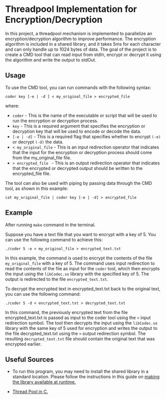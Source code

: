 # Threadpool Implementation for Encryption/Decryption

In this project, a threadpool mechanism is implemented to parallelize an encryption/decryption algorithm to improve
performance. The encryption algorithm is included in a shared library, and it takes 5ms for each character and can only
handle up to 1024 bytes of data. The goal of the project is to create a CMD tool that can read input from stdIn, encrypt
or decrypt it using the algorithm and write the output to stdOut.

## Usage

To use the CMD tool, you can run commands with the following syntax:

```
coder key [-e | -d ] < my_original_file > encrypted_file
```

where:

- ` coder ` - This is the name of the executable or script that will be used to run the encryption or decryption
  process.
- ` key ` - This is a required argument that specifies the encryption or decryption key that will be used to encode or
  decode the data.
- ` [-e | -d] ` - This is a required flag that specifies whether to encrypt `(-e)` or decrypt `(-d)` the data.
- ` < my_original_file ` - This is an input redirection operator that indicates that the input for the encryption or
  decryption process should come from the my_original_file file.
- `> encrypted_file ` - This is an output redirection operator that indicates that the encrypted or decrypted output
  should be written to the encrypted_file file.

The tool can also be used with piping by passing data through the CMD tool, as shown in this example:

```
cat my_original_file | coder key [-e | -d] > encrypted_file
```

## Example

After running `make` command in the terminal.

Suppose you have a text file that you want to encrypt with a key of 5. You can use the following command to achieve
this:

```
./coder 5 -e < my_original_file > encrypted_text.txt
```

In this example, the command is used to encrypt the contents of the file `my_original_file` with a key of 5. The command
uses input redirection to read the contents of the file as input for the `coder` tool, which then encrypts the input
using the `libCodec.so` library with the specified key of 5. The output is redirected to the file `encrypted_text.txt`.

To decrypt the encrypted text in encrypted_text.txt back to the original text, you can use the following command:

```
./coder 5 -d < encrypted_text.txt > decrypted_text.txt
```

In this command, the previously encrypted text from the file encrypted_text.txt is passed as input to the coder tool
using the `<` input redirection symbol. The tool then decrypts the input using the `libCodec.so` library with the same
key of 5 used for encryption and writes the output to the file decrypted_text.txt using the `>` output redirection
symbol. The resulting `decrypted_text.txt` file should contain the original text that was encrypted earlier.

## Useful Sources

* To run this program, you may need to install the shared library in a standard location. Please follow the instructions
  in this guide
  on [making the library available at runtime.](https://www.cprogramming.com/tutorial/shared-libraries-linux-gcc.html#:~:text=Making%20the%20library%20available%20at%20runtime)

* [Thread Pool in C.](https://nachtimwald.com/2019/04/12/thread-pool-in-c/)